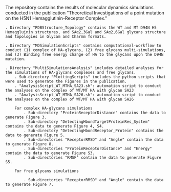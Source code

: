 The repository contains the results of molecular dynamics simulations conducted in the publication "Theoretical Investigations of a point mutation on the H5N1 Hemagglutinin-Receptor Complex."

	. Directory "PDBStructure_Topology" contains the WT and MT D94N H5 Hemaggluinin structures, and SAα2,3Gal and SAα2,6Gal glycans structure and topologies in Glycam and Charmm formats.
	
	. Directory "MDSimulationScripts" contains computational-workflow to conduct (1) complex of HA-glycans, (2) free glycans multi-simulations, and (3) Binding free energy change of HA to the glycans upon the D94N mutation.
		
	. Directory "MultiSimulationsAnalysis" includes detailed analyses for the simulations of HA-glycans complexes and free glycans. 
		. Sub-directory "PlottingScripts" includes the python scripts that were used to generate the Figures in the publication.
		. "AnalysisScript_WT_MTHA_SA23.sh": automation script to conduct the analyses on the complex of WT/MT HA with glycan SA23
		. "AnalysisScript_WT_MTHA_SA26.sh": automation script to conduct the analyses on the complex of WT/MT HA with glycan SA26
		
		For complex HA-glycans simulations
			. Sub-directory "ProteinReceptorDistance" contains the data to generate Figure 3.
			. Sub-directory "DetectingHbondTargetProteinRes_System" contains the data to generate Figure 4, S4.
			. Sub-directory "DetectingHbondReceptor_Protein" contains the data to generate Figure 5.
			. Sub-directories "ReceptorRMSD" and "Angle" contain the data to generate Figure 8.
			. Sub-directories "ProteinReceptorDistance" and "Energy" contain the data to generate Figure S3.
			. Sub-directories "RMSF" contain the data to generate Figure S5.
			
		For free glycans simulations
			
			. Sub-directories "ReceptorRMSD" and "Angle" contain the data to generate Figure 7.
